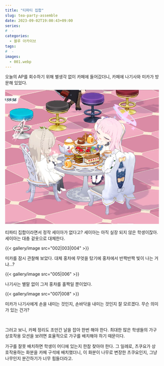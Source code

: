```yaml
---
title: "티파티 집합"
slug: tea-party-assemble
date: 2023-09-02T19:00:43+09:00
series:
#  - 
categories:
  - 블루 아카이브
tags:
#  - 
images:
  - 001.webp
---
```


오늘의 AP를 회수하기 위해 별생각 없이 카페에 들어갔더니, 카페에 나기사와 미카가 방문해 있었다.

![](001.webp)

티파티 집합이라면서 정작 세이아가 없다고? 세이아는 아직 실장 되지 않은 학생이잖아. 세이아는 대충 겉옷으로 대체한다.

{{< gallery/image src="002|003|004" >}}

미카를 잠시 관찰해 보았다. 대체 홍차에 무엇을 탔기에 홍차에서 반짝반짝 빛이 나는 거냐...?

{{< gallery/image src="005|006" >}}

나기사는 별말 없이 그저 홍차를 홀짝일 뿐이었다.

{{< gallery/image src="007|008" >}}

미카가 나기사에게 손을 내미는 것인지, 손바닥을 내미는 것인지 잘 모르겠다. 무슨 의미가 있는 건가?

&nbsp;

그러고 보니, 카페 정리도 조만간 날을 잡아 한번 해야 한다. 최대한 많은 학생들의 가구 상호작용 모션을 보려면 효율적으로 가구를 배치해야 하기 때문이다.

가구를 잘못 배치하면 학생이 어디에 있는지 한참 찾아야 한다. 그 일례로, 츠쿠요가 상호작용하는 화분을 카페 구석에 배치했더니, 이 화분이 나무로 변장한 츠쿠요인지, 그냥 나무인지 분간하기가 너무 힘들더라고.
